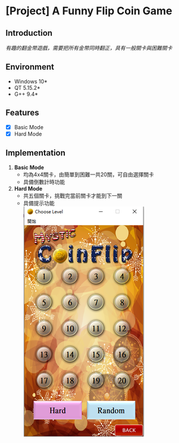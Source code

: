 # [Project] A Funny Flip Coin Game
## Introduction
*有趣的翻金幣遊戲，需要把所有金幣同時翻正，具有一般關卡與困難關卡*<br>
## Environment
- Windows 10*<br>
- QT 5.15.2*<br>
- G++ 9.4*<br>
## Features
- [x] Basic Mode
- [x] Hard Mode
## Implementation
1. **Basic Mode**
   - 均為4x4關卡，由簡單到困難一共20關，可自由選擇關卡
   - 具備倒數計時功能
2. **Hard Mode**
   - 共五個關卡，挑戰完當前關卡才能到下一關
   - 具備提示功能<br>
![Project Logo](Game%20ScreenShot/choose_scene.PNG)


